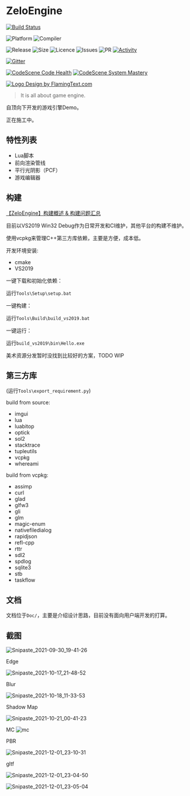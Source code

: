 # ZeloEngine

[//]: # (build status)

[![Build Status](https://ci.appveyor.com/api/projects/status/43lymnm0g9083f38?svg=true)](https://ci.appveyor.com/project/Zolo-mario/zeloengine)

[//]: # (platform and compiler)

![Platform](https://img.shields.io/badge/platforms-Windows-blue)
![Compiler](https://img.shields.io/badge/MSVC-2019-ff69b4.svg)

[//]: # (repo status)

![Release](https://img.shields.io/github/v/release/zoloypzuo/ZeloEngine)
![Size](https://img.shields.io/github/repo-size/zoloypzuo/ZeloEngine)
![Licence](https://img.shields.io/github/license/zoloypzuo/ZeloEngine)
![Issues](https://img.shields.io/github/issues-raw/zoloypzuo/ZeloEngine.svg)
![PR](https://img.shields.io/github/issues-pr-raw/zoloypzuo/ZeloEngine)
[![Activity](https://img.shields.io/github/commit-activity/m/zoloypzuo/ZeloEngine.svg)](https://github.com/zoloypzuo/ZeloEngine/pulse)

[//]: # (interaction)

[![Gitter](https://badges.gitter.im/ZeloEngine/community.svg)](https://gitter.im/ZeloEngine/community?utm_source=badge&utm_medium=badge&utm_campaign=pr-badge)

[//]: # (code scene)

[![CodeScene Code Health](https://codescene.io/projects/12197/status-badges/code-health)](https://codescene.io/projects/12197)
[![CodeScene System Mastery](https://codescene.io/projects/12197/status-badges/system-mastery)](https://codescene.io/projects/12197)

<a target="_top" href="https://flamingtext.com/" ><img src="https://blog.flamingtext.com/blog/2021/12/10/flamingtext_com_1639115962_727159265.png" border="0" alt="Logo Design by FlamingText.com" title="Logo Design by FlamingText.com"></a>

> It is all about game engine.

自顶向下开发的游戏引擎Demo。

正在施工中。

## 特性列表

* Lua脚本
* 前向渲染管线
* 平行光阴影（PCF）
* 游戏编辑器

## 构建

[【ZeloEngine】构建概述 & 构建问题汇总](https://blog.csdn.net/zolo_mario/article/details/117652524)

目前以VS2019 Win32 Debug作为日常开发和CI维护，其他平台的构建不维护。

使用vcpkg来管理C++第三方库依赖，主要是方便，成本低。

开发环境安装:

* cmake
* VS2019

一键下载和初始化依赖：

运行`Tools\Setup\setup.bat`

一键构建：

运行`Tools\Build\build_vs2019.bat`

一键运行：

运行`build_vs2019\bin\Hello.exe`

美术资源分发暂时没找到比较好的方案，TODO WIP

## 第三方库

(运行`Tools\export_requirement.py`)

build from source:
* imgui
* lua
* luabitop
* optick
* sol2
* stacktrace
* tupleutils
* vcpkg
* whereami

build from vcpkg:
* assimp
* curl
* glad
* glfw3
* gli
* glm
* magic-enum
* nativefiledialog
* rapidjson
* refl-cpp
* rttr
* sdl2
* spdlog
* sqlite3
* stb
* taskflow

## 文档

文档位于`Doc/`，主要是介绍设计思路，目前没有面向用户端开发的打算。

## 截图

![Snipaste_2021-09-30_19-41-26](https://raw.githubusercontent.com/zolo-mario/image-host/main/20210930/Snipaste_2021-09-30_19-41-26.1b7emlmhome8.png)

Edge

![Snipaste_2021-10-17_21-48-52](https://raw.githubusercontent.com/zolo-mario/image-host/main/20211017/Snipaste_2021-10-17_21-48-52.4uwaoph4mxa0.png)

Blur

![Snipaste_2021-10-18_11-33-53](https://raw.githubusercontent.com/zolo-mario/image-host/main/20211018/Snipaste_2021-10-18_11-33-53.32tz2wzhidm0.png)

Shadow Map

![Snipaste_2021-10-21_00-41-23](https://raw.githubusercontent.com/zolo-mario/image-host/main/20211021/Snipaste_2021-10-21_00-41-23.1ukj4tev8bgg.png)

MC
![mc](https://raw.githubusercontent.com/zolo-mario/image-host/main/20211124/mc.4lfwn87vrla0.gif)

PBR

![Snipaste_2021-12-01_23-10-31](https://raw.githubusercontent.com/zolo-mario/image-host/main/20211201/Snipaste_2021-12-01_23-10-31.18mulvpf469s.png)

gltf

![Snipaste_2021-12-01_23-04-50](https://raw.githubusercontent.com/zolo-mario/image-host/main/20211201/Snipaste_2021-12-01_23-04-50.79gl1230jf40.png)

![Snipaste_2021-12-01_23-05-04](https://raw.githubusercontent.com/zolo-mario/image-host/main/20211201/Snipaste_2021-12-01_23-05-04.2g5wkodjr6as.png)
